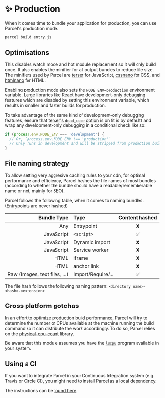 # ✨ Production

When it comes time to bundle your application for production, you can use Parcel's production mode.

```bash
parcel build entry.js
```

## Optimisations

This disables watch mode and hot module replacement so it will only build once. It also enables the minifier for all output bundles to reduce file size. The minifiers used by Parcel are [terser](https://github.com/fabiosantoscode/terser) for JavaScript, [cssnano](http://cssnano.co) for CSS, and [htmlnano](https://github.com/posthtml/htmlnano) for HTML.

Enabling production mode also sets the `NODE_ENV=production` environment variable. Large libraries like React have development-only debugging features which are disabled by setting this environment variable, which results in smaller and faster builds for production.

To take advantage of the same kind of development-only debugging features, ensure that [terser's `dead_code` option](https://github.com/terser-js/terser#compress-options) is on \(it is by default\) and wrap any development-only debugging in a conditional check like so:

```javascript
if (process.env.NODE_ENV === 'development') {
  // Or, `process.env.NODE_ENV !== 'production'`
  // Only runs in development and will be stripped from production build.
}
```

## File naming strategy

To allow setting very aggresive caching rules to your cdn, for optimal performance and efficiency, Parcel hashes the file names of most bundles \(according to whether the bundle should have a readable/rememberable name or not, mainly for SEO\).

Parcel follows the following table, when it comes to naming bundles. \(Entrypoints are never hashed\)

| Bundle Type | Type | Content hashed |
| ---: | :--- | :---: |
| Any | Entrypoint | ❌ |
| JavaScript | `<script>` | ✅ |
| JavaScript | Dynamic import | ❌ |
| JavaScript | Service worker | ❌ |
| HTML | iframe | ❌ |
| HTML | anchor link | ❌ |
| Raw \(Images, text files, ...\) | Import/Require/... | ✅ |

The file hash follows the following naming pattern: `<directory name>-<hash>.<extension>`

## Cross platform gotchas

In an effort to optimize production build performance, Parcel will try to determine the number of CPUs available at the machine running the build command so it can distribute the work accordingly. To do so, Parcel relies on the [physical-cpu-count](https://www.npmjs.com/package/physical-cpu-count) library.

Be aware that this module assumes you have the [`lscpu`](http://manpages.courier-mta.org/htmlman1/lscpu.1.html) program available in your system.

## Using a CI

If you want to integrate Parcel in your Continuous Integration system \(e.g. Travis or Circle CI\), you might need to install Parcel as a local dependency.

The instructions can be [found here](https://github.com/amymariaparker2401/website/tree/574adba7f88c1181c822d553056158f78247bbe7/src/i18n/ja/docs/getting_started.html#adding-parcel-to-your-project).

